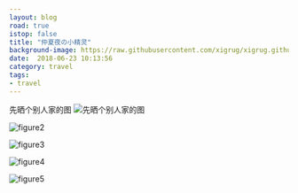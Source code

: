 ```yaml
---
layout: blog
road: true
istop: false
title: "仲夏夜の小精灵"
background-image: https://raw.githubusercontent.com/xigrug/xigrug.github.io/master/picture/linggusi.jpg 
date:  2018-06-23 10:13:56
category: travel
tags:
- travel
---
```


先晒个别人家的图
![先晒个别人家的图](https://raw.githubusercontent.com/xigrug/xigrug.github.io/master/picture/20180625105926.jpg)

![figure2](https://raw.githubusercontent.com/xigrug/xigrug.github.io/master/picture/20180625105949.jpg)

![figure3](https://raw.githubusercontent.com/xigrug/xigrug.github.io/master/picture/20180625110012.jpg)

![figure4](https://raw.githubusercontent.com/xigrug/xigrug.github.io/master/picture/20180625110004.jpg)

![figure5](https://raw.githubusercontent.com/xigrug/xigrug.github.io/master/picture/20180625110017.jpg)

[^_^]:小精灵与大美丽，美好的仲夏夜

